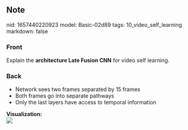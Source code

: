 ## Note
nid: 1657440220923
model: Basic-02d89
tags: 10_video_self_learning
markdown: false

### Front
Explain the <b>architecture Late Fusion CNN</b> for video self
learning.

### Back
<ul>
  <li>Network sees two frames separated by 15 frames
  <li>Both frames go into separate pathways
  <li>Only the last layers have access to temporal information
</ul>
<div>
  <b>Visualization:</b>
</div>
<div><img src=
paste-7778e5655d45bd38911eb0d93963d14b3cb9d8ec.jpg></div>
